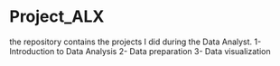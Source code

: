 # Project_ALX

the repository contains the projects I did during the Data Analyst.
1- Introduction to Data Analysis
2- Data preparation
3- Data visualization
